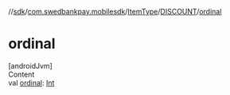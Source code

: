 //[sdk](../../../../index.md)/[com.swedbankpay.mobilesdk](../../index.md)/[ItemType](../index.md)/[DISCOUNT](index.md)/[ordinal](ordinal.md)



# ordinal  
[androidJvm]  
Content  
val [ordinal](ordinal.md): [Int](https://kotlinlang.org/api/latest/jvm/stdlib/kotlin/-int/index.html)  



